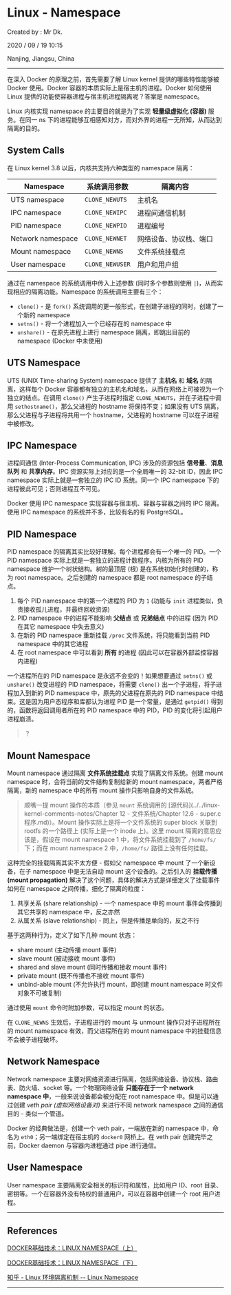 # Linux - Namespace

Created by : Mr Dk.

2020 / 09 / 19 10:15

Nanjing, Jiangsu, China

---

在深入 Docker 的原理之前，首先需要了解 Linux kernel 提供的哪些特性能够被 Docker 使用。Docker 容器的本质实际上是宿主机的进程。Docker 如何使用 Linux 提供的功能使容器进程与宿主机进程隔离呢？答案是 namespace。

Linux 内核实现 namespace 的主要目的就是为了实现 **轻量级虚拟化 (容器)** 服务。在同一 ns 下的进程能够互相感知对方，而对外界的进程一无所知，从而达到隔离的目的。

## System Calls

在 Linux kernel 3.8 以后，内核共支持六种类型的 namespace 隔离：

| Namespace         | 系统调用参数    | 隔离内容               |
| ----------------- | --------------- | ---------------------- |
| UTS namespace     | `CLONE_NEWUTS`  | 主机名                 |
| IPC namespace     | `CLONE_NEWIPC`  | 进程间通信机制         |
| PID namespace     | `CLONE_NEWPID`  | 进程编号               |
| Network namespace | `CLONE_NEWNET`  | 网络设备、协议栈、端口 |
| Mount namespace   | `CLONE_NEWNS`   | 文件系统挂载点         |
| User namespace    | `CLONE_NEWUSER` | 用户和用户组           |

通过在 namespace 的系统调用中传入上述参数 (同时多个参数则使用 `|`)，从而实现相应的隔离功能。Namespace 的系统调用主要有三个：

* `clone()` - 是 `fork()` 系统调用的更一般形式，在创建子进程的同时，创建了一个新的 namespace
* `setns()` - 将一个进程加入一个已经存在的 namespace 中
* `unshare()` - 在原先进程上进行 namespace 隔离，即跳出目前的 namespace (Docker 中未使用)

## UTS Namespace

UTS (UNIX Time-sharing System) namespace 提供了 **主机名** 和 **域名** 的隔离，这样每个 Docker 容器都有独立的主机名和域名，从而在网络上可被视为一个独立的结点。在调用 `clone()` 产生子进程时指定 `CLONE_NEWUTS`，并在子进程中调用 `sethostname()`，那么父进程的 hostname 将保持不变；如果没有 UTS 隔离，那么父进程与子进程将共用一个 hostname，父进程的 hostname 可以在子进程中被修改。

## IPC Namespace

进程间通信 (Inter-Process Communication, IPC) 涉及的资源包括 **信号量**、**消息队列** 和 **共享内存**。IPC 资源实际上对应的是一个全局唯一的 32-bit ID，因此 IPC namespace 实际上就是一套独立的 IPC ID 系统。同一个 IPC namespace 下的进程彼此可见；否则进程互不可见。

Docker 使用 IPC namespace 实现容器与宿主机、容器与容器之间的 IPC 隔离。使用 IPC namespace 的系统并不多，比较有名的有 PostgreSQL。

## PID Namespace

PID namespace 的隔离其实比较好理解。每个进程都会有一个唯一的 PID。一个 PID namespace 实际上就是一套独立的进程计数程序。内核为所有的 PID namespace 维护一个树状结构。树的最顶层 (根) 是在系统初始化时创建的，称为 root namespace。之后创建的 namespace 都是 root namespace 的子结点。

1. 每个 PID namespace 中的第一个进程的 PID 为 `1` (功能与 `init` 进程类似，负责接收孤儿进程，并最终回收资源)
2. PID namespace 中的进程不能影响 **父结点** 或 **兄弟结点** 中的进程 (因为 PID 在其它 namespace 中失去意义)
3. 在新的 PID namespace 重新挂载 `/proc` 文件系统，将只能看到当前 PID namespace 中的其它进程
4. 在 root namespace 中可以看到 **所有** 的进程 (因此可以在容器外部监控容器内进程)

一个进程所在的 PID namespace 是永远不会变的！如果想要通过 `setns()` 或 `unshare()` 改变进程的 PID namespace，将需要 `clone()` 出一个子进程，将子进程加入到新的 PID namespace 中，原先的父进程在原先的 PID namespace 中结束。这是因为用户态程序和库都认为进程 PID 是一个常量，是通过 `getpid()` 得到的，函数将返回调用者所在的 PID namespace 中的 PID，PID 的变化将引起用户进程崩溃。

> ？

## Mount Namespace

Mount namespace 通过隔离 **文件系统挂载点** 实现了隔离文件系统。创建 mount namespace 时，会将当前的文件结构复制给新的 mount namespace，两者严格隔离，新的 namespace 中的所有 mount 操作只影响自身的文件系统。

> 顺嘴一提 mount 操作的本质（参见 `mount` 系统调用的 [源代码](../../linux-kernel-comments-notes/Chapter 12 - 文件系统/Chapter 12.6 - super.c 程序.md)）。Mount 操作实际上是将一个文件系统的 super block 关联到 rootfs 的一个路径上 (实际上是一个 inode 上)。这里 mount 隔离的意思应该是，假设在 mount namespace 1 中，将文件系统挂载到了 `/home/fs/` 下；而在 mount namespace 2 中，`/home/fs/` 路径上没有任何挂载。

这种完全的挂载隔离其实不太方便 - 假如父 namespace 中 mount 了一个新设备，在子 namespace 中是无法自动 mount 这个设备的。之后引入的 **挂载传播 (mount propagation)** 解决了这个问题，具体的解决方式是详细定义了挂载事件如何在 namespace 之间传播，细化了隔离的粒度：

1. 共享关系 (share relationship) - 一个 namespace 中的 mount 事件会传播到其它共享的 namespace 中，反之亦然
2. 从属关系 (slave relationship) - 同上，但是传播是单向的，反之不行

基于这两种行为，定义了如下几种 mount 状态：

* share mount (主动传播 mount 事件)
* slave mount (被动接收 mount 事件)
* shared and slave mount (同时传播和接收 mount 事件)
* private mount (既不传播也不接收 mount 事件)
* unbind-able mount (不允许执行 mount，即创建 mount namespace 时文件对象不可被复制)

通过使用 `mount` 命令时附加参数，可以指定 mount 的状态。

在 `CLONE_NEWNS` 生效后，子进程进行的 mount 与 unmount 操作只对子进程所在的 mount namespace 有效，而父进程所在的 mount namespace 中的挂载信息不会被子进程破坏。

## Network Namespace

Network namespace 主要对网络资源进行隔离，包括网络设备、协议栈、路由表、防火墙、socket 等。一个物理网络设备 **只能存在于一个 network namespace 中**，一般来说设备都会被分配在 root namespace 中。但是可以通过创建 *veth pair (虚拟网络设备对)* 来进行不同 network namespace 之间的通信目的 - 类似一个管道。

Docker 的经典做法是，创建一个 veth pair，一端放在新的 namespace 中，命名为 `eth0`；另一端绑定在宿主机的 `docker0` 网桥上。在 veth pair 创建完毕之前，Docker daemon 与容器内进程通过 pipe 进行通信。

## User Namespace

User namespace 主要隔离安全相关的标识符和属性，比如用户 ID、root 目录、密钥等。一个在容器外没有特权的普通用户，可以在容器中创建一个 root 用户进程。

---

## References

[DOCKER基础技术：LINUX NAMESPACE（上）](https://coolshell.cn/articles/17010.html)

[DOCKER基础技术：LINUX NAMESPACE（下）](https://coolshell.cn/articles/17029.html)

[知乎 - Linux 环境隔离机制 -- Linux Namespace](https://zhuanlan.zhihu.com/p/47571649)

---

